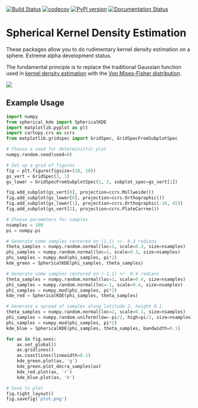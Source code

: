 [![Build Status](https://travis-ci.org/williamjameshandley/spherical_kde.svg?branch=master)](https://travis-ci.org/williamjameshandley/spherical_kde)
[![codecov](https://codecov.io/gh/williamjameshandley/spherical_kde/branch/master/graph/badge.svg)](https://codecov.io/gh/williamjameshandley/spherical_kde)
[![PyPI version](https://badge.fury.io/py/spherical_kde.svg)](https://badge.fury.io/py/spherical_kde)
[![Documentation Status](https://readthedocs.org/projects/pip/badge/?version=stable)](http://pip.pypa.io/en/stable/?badge=stable)



Spherical Kernel Density Estimation
===================================

These packages allow you to do rudimentary kernel density estimation on a
sphere. Extreme alpha development status.

The fundamental principle is to replace the traditional Gaussian function used
in 
[kernel density estimation](https://en.wikipedia.org/wiki/Kernel_density_estimation)
with the
[Von Mises-Fisher distribution](https://en.wikipedia.org/wiki/Von_Mises-Fisher_distribution).

![](https://raw.github.com/williamjameshandley/spherical_kde/master/plot.png)

Example Usage
-------------

```python
import numpy
from spherical_kde import SphericalKDE
import matplotlib.pyplot as plt
import cartopy.crs as ccrs
from matplotlib.gridspec import GridSpec, GridSpecFromSubplotSpec

# Choose a seed for deterministic plot
numpy.random.seed(seed=0)

# Set up a grid of figures
fig = plt.figure(figsize=(10, 10))
gs_vert = GridSpec(3, 1)
gs_lower = GridSpecFromSubplotSpec(1, 2, subplot_spec=gs_vert[1])

fig.add_subplot(gs_vert[0], projection=ccrs.Mollweide())
fig.add_subplot(gs_lower[0], projection=ccrs.Orthographic())
fig.add_subplot(gs_lower[1], projection=ccrs.Orthographic(-10, 45))
fig.add_subplot(gs_vert[2], projection=ccrs.PlateCarree())

# Choose parameters for samples
nsamples = 100
pi = numpy.pi

# Generate some samples centered on (1,1) +/- 0.3 radians
theta_samples = numpy.random.normal(loc=1, scale=0.3, size=nsamples)
phi_samples = numpy.random.normal(loc=1, scale=0.3, size=nsamples)
phi_samples = numpy.mod(phi_samples, pi*2)
kde_green = SphericalKDE(phi_samples, theta_samples)

# Generate some samples centered on (-1,1) +/- 0.4 radians
theta_samples = numpy.random.normal(loc=1, scale=0.4, size=nsamples)
phi_samples = numpy.random.normal(loc=-1, scale=0.4, size=nsamples)
phi_samples = numpy.mod(phi_samples, pi*2)
kde_red = SphericalKDE(phi_samples, theta_samples)

# Generate a spread of samples along latitude 2, height 0.1
theta_samples = numpy.random.normal(loc=2, scale=0.1, size=nsamples)
phi_samples = numpy.random.uniform(low=-pi/2, high=pi/2, size=nsamples)
phi_samples = numpy.mod(phi_samples, pi*2)
kde_blue = SphericalKDE(phi_samples, theta_samples, bandwidth=0.1)

for ax in fig.axes:
    ax.set_global()
    ax.gridlines()
    ax.coastlines(linewidth=0.1)
    kde_green.plot(ax, 'g')
    kde_green.plot_decra_samples(ax)
    kde_red.plot(ax, 'r')
    kde_blue.plot(ax, 'b')

# Save to plot
fig.tight_layout()
fig.savefig('plot.png')
```
